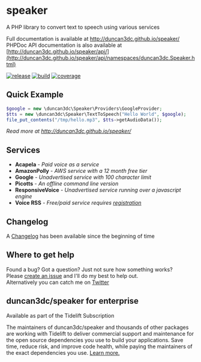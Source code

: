 # speaker
A PHP library to convert text to speech using various services

Full documentation is available at http://duncan3dc.github.io/speaker/  
PHPDoc API documentation is also available at [http://duncan3dc.github.io/speaker/api/](http://duncan3dc.github.io/speaker/api/namespaces/duncan3dc.Speaker.html)  

[![release](https://poser.pugx.org/duncan3dc/speaker/version.svg)](https://packagist.org/packages/duncan3dc/speaker)
[![build](https://github.com/duncan3dc/speaker/workflows/.github/workflows/buildcheck.yml/badge.svg?branch=master)](https://github.com/duncan3dc/speaker/actions?query=branch%3Amaster+workflow%3A.github%2Fworkflows%2Fbuildcheck.yml)
[![coverage](https://codecov.io/gh/duncan3dc/speaker/graph/badge.svg)](https://codecov.io/gh/duncan3dc/speaker)

## Quick Example

```php
$google = new \duncan3dc\Speaker\Providers\GoogleProvider;
$tts = new \duncan3dc\Speaker\TextToSpeech("Hello World", $google);
file_put_contents("/tmp/hello.mp3", $tts->getAudioData());
```

_Read more at http://duncan3dc.github.io/speaker/_  


## Services
* __Acapela__ - _Paid voice as a service_
* __AmazonPolly__ - _AWS service with a 12 month free tier_
* __Google__ - _Unadvertised service with 100 character limit_
* __Picotts__ - _An offline command line version_
* __ResponsiveVoice__ - _Unadvertised service running over a javascript engine_
* __Voice RSS__ - _Free/paid service requires [registration](http://www.voicerss.org/personel/)_


## Changelog
A [Changelog](CHANGELOG.md) has been available since the beginning of time


## Where to get help
Found a bug? Got a question? Just not sure how something works?  
Please [create an issue](//github.com/duncan3dc/speaker/issues) and I'll do my best to help out.  
Alternatively you can catch me on [Twitter](https://twitter.com/duncan3dc)


## duncan3dc/speaker for enterprise

Available as part of the Tidelift Subscription

The maintainers of duncan3dc/speaker and thousands of other packages are working with Tidelift to deliver commercial support and maintenance for the open source dependencies you use to build your applications. Save time, reduce risk, and improve code health, while paying the maintainers of the exact dependencies you use. [Learn more.](https://tidelift.com/subscription/pkg/packagist-duncan3dc-speaker?utm_source=packagist-duncan3dc-speaker&utm_medium=referral&utm_campaign=readme)
